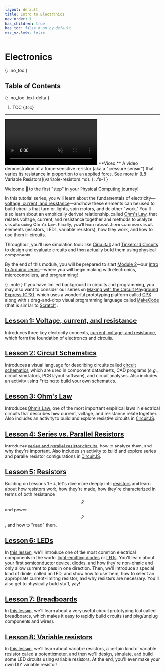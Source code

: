 ```yaml
---
layout: default
title: Intro to Electronics
nav_order: 1
has_children: true
has_toc: false # on by default
nav_exclude: false
---
```

# Electronics
{: .no_toc }

## Table of Contents
{: .no_toc .text-delta }

1. TOC
{:toc}
---

<video autoplay loop muted playsinline style="margin:0px">
  <source src="assets/videos/FSR-TopDown9VCircuit-IMG_5683_Trimmed-Optimized.mp4" type="video/mp4" />
</video>
**Video.** A video demonstration of a force-sensitive resistor (aka a "pressure sensor") that varies its resistance in proportion to an applied force. See more in [L8: Variable Resistors](variable-resistors.md).
{: .fs-1 }

Welcome 👋 to the first "step" in your Physical Computing journey!

In this tutorial series, you will learn about the fundamentals of electricity—[voltage, current, and resistance](electricity-basics.md)—and how these elements can be used to build circuits that turn on lights, spin motors, and do other "work." You'll also learn about an empirically derived relationship, called [Ohm's Law](ohms-law.md), that relates voltage, current, and resistance together and methods to analyze circuits using Ohm's Law. Finally, you'll learn about three common circuit elements (resistors,  LEDs, variable resistors), how they work, and how to use them in circuits.

Throughout, you'll use simulation tools like [CircuitJS](https://www.falstad.com/circuit/circuitjs.html) and [Tinkercad Circuits](https://www.tinkercad.com/) to design and evaluate circuits and then actually build them using physical components.

By the end of this module, you will be prepared to start [Module 2](../arduino/index.md)—our [Intro to Arduino series](../arduino/index.md)—where you will begin making with electronics, microcontrollers, and programming!

{: .note }
If you have limited background in circuits and programming, you may also want to consider our series on [Making with the Circuit Playground Express (CPX)](../cpx/), which uses a wonderful prototyping platform called [CPX](https://www.adafruit.com/product/3333) along with a drag-and-drop visual programming language called [MakeCode](https://makecode.adafruit.com/) (that is similar to [Scratch](https://scratch.mit.edu/)).

## [Lesson 1: Voltage, current, and resistance](electricity-basics.md)

Introduces three key electricity concepts, [current, voltage, and resistance](electricity-basics.md), which form the foundation of electronics and circuits.

## [Lesson 2: Circuit Schematics](schematics.md)

Introduces a visual language for describing circuits called [circuit schematics](schematics.md), which are used in component datasheets, CAD programs (*e.g.,* circuit simulators, PCB layout software), and circuit analyses. Also includes an activity using [Fritzing](https://fritzing.org/) to build your own schematics.

## [Lesson 3: Ohm's Law](ohms-law.md)

Introduces [Ohm’s Law](ohms-law.md), one of the most important empirical laws in electrical circuits that describes how current, voltage, and resistance relate together. Also includes an activity to build and explore resistive circuits in [CircuitJS](https://www.falstad.com/circuit/circuitjs.html).

## [Lesson 4: Series vs. Parallel Resistors](series-parallel.md)

Introduces [series and parallel resistor circuits](series-parallel.md), how to analyze them, and why they're important. Also includes an activity to build and explore series and parallel resistor configurations in [CircuitJS](https://www.falstad.com/circuit/circuitjs.html).

## [Lesson 5: Resistors](resistors.md)

Building on Lessons 1 - 4, let's dive more deeply into [resistors](resistors.md) and learn about how resistors work, how they're made, how they're characterized in terms of both resistance $$R$$ and power $$P$$, and how to "read" them.

## [Lesson 6: LEDs](leds.md)

In [this lesson](leds.md), we'll introduce one of the most common electrical components in the world: [light-emitting diodes](leds.md) or [LEDs](leds.md). You'll learn about your first semiconductor device, diodes, and how they're non-ohmic and only allow current to pass in one direction. Then, we'll introduce a special kind of diode, called an LED, and show how to use them, how to select an appropriate current-limiting resistor, and why resistors are necessary. You'll also get to physically build stuff, yay!

## [Lesson 7: Breadboards](breadboards.md)

In [this lesson](breadboards.md), we'll learn about a very useful circuit prototyping tool called breadboards, which makes it easy to rapidly build circuits (and plug/unplug components and wires).

## [Lesson 8: Variable resistors](variable-resistors.md)

In [this lesson](variable-resistors.md), we'll learn about variable resistors, a certain kind of variable resistor called a potentiometer, and then we'll design, simulate, and build some LED circuits using variable resistors. At the end, you'll even make your own DIY variable resistor!

<!-- ## [Lesson 9: Using a multimeter](multimeter.md)

TODO: or could integrate this somewhere else?   -->

<!-- # TODO
- Should we add voltage regulator? https://youtu.be/howQ05z4v7Q?
- Switches?
- Capacitors?
- Transistors?
- Rotary Encoders
- Diode
- Voltage Regulator
- Power
  - Batteries? https://learning.oreilly.com/library/view/hacking-electronics-an/9780071802369/ch05.html#ch5
- [NYU ITP's Physical Computing list of common electronic components](https://itp.nyu.edu/physcomp/labs/labs-electronics/components/)

# Possible sections
- [What is Electricity?](https://learn.sparkfun.com/tutorials/what-is-electricity)
- [Voltage, Current, Resistance, and Ohm’s Law](http://learn.sparkfun.com/tutorials/voltage-current-resistance-and-ohms-law)
- [What is a circuit?](http://learn.sparkfun.com/tutorials/what-is-a-circuit)
- [Metric Prefixes](https://learn.sparkfun.com/tutorials/metric-prefixes-and-si-units)
- [How to Use a Breadboard](https://learn.sparkfun.com/tutorials/how-to-use-a-breadboard)
- [How to Use a Multimeter](https://learn.sparkfun.com/tutorials/how-to-use-a-multimeter)
- [Connector Basics](https://learn.sparkfun.com/tutorials/connector-basics)
- [Polarity](https://learn.sparkfun.com/tutorials/polarity)
- [Series and Parallel Circuits](https://learn.sparkfun.com/tutorials/series-and-parallel-circuits)
- [AC vs DC current](https://learn.sparkfun.com/tutorials/alternating-current-ac-vs-direct-current-dc) -->

<!-- ## Old lesson plan

- L1: What is electricity: current, voltage, and resistance + online simulation activities
- Circuit schematics?
- LX: Common electronic components: resistors and LEDs
- L2: Ohm's Law + example circuit equations/solving + online simulation activities
- L3: Measuring current, voltage, and resistance using multimeters
- L4: Series vs. parallel resistance

- L4: How to use a breadboard + moving your prev circuit to breadboards
- LX: What are LEDs and resistors?
- L5: Series vs. Parallel Resistance, Voltage Dividers, and Ohm's Law
- LX: Building your first circuit: lighting up an LED, swapping out different resistances (maybe paper-based version)

Should I have a small lesson on what is a resistor and what is an LED (or perhaps I fold that into Lesson 2).

See also notes on phone. -->
